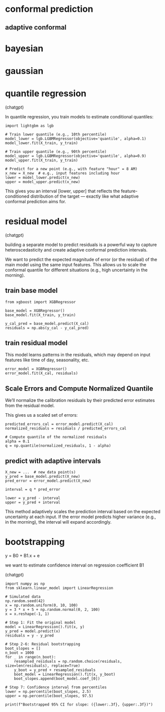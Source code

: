 
# conformal prediction

## adaptive conformal


# bayesian

# gaussian

# quantile regression

(chatgpt)

In quantile regression, you train models to estimate conditional quantiles:


```
import lightgbm as lgb

# Train lower quantile (e.g., 10th percentile)
model_lower = lgb.LGBMRegressor(objective='quantile', alpha=0.1)
model_lower.fit(X_train, y_train)

# Train upper quantile (e.g., 90th percentile)
model_upper = lgb.LGBMRegressor(objective='quantile', alpha=0.9)
model_upper.fit(X_train, y_train)

# Predict for a new point (e.g., with feature "hour" = 8 AM)
x_new = X_new  # e.g., input features including hour
lower = model_lower.predict(x_new)
upper = model_upper.predict(x_new)

```

This gives you an interval [lower, upper] that reflects the feature-conditioned distribution of the target — exactly like what adaptive conformal prediction aims for.



# residual model

(chatgpt)

building a separate model to predict residuals is a powerful way to capture heteroscedasticity and create adaptive conformal prediction intervals.

We want to predict the expected magnitude of error (or the residual) of the main model using the same input features. This allows us to scale the conformal quantile for different situations (e.g., high uncertainty in the morning).

## train base model

```
from xgboost import XGBRegressor

base_model = XGBRegressor()
base_model.fit(X_train, y_train)

y_cal_pred = base_model.predict(X_cal)
residuals = np.abs(y_cal - y_cal_pred)

```

## train residual model

This model learns patterns in the residuals, which may depend on input features like time of day, seasonality, etc.



```
error_model = XGBRegressor()
error_model.fit(X_cal, residuals)

```

## Scale Errors and Compute Normalized Quantile

We’ll normalize the calibration residuals by their predicted error estimates from the residual model. 

This gives us a scaled set of errors:


```
predicted_errors_cal = error_model.predict(X_cal)
normalized_residuals = residuals / predicted_errors_cal

# Compute quantile of the normalized residuals
alpha = 0.1
q = np.quantile(normalized_residuals, 1 - alpha)

```

## predict with adaptive intervals

```
X_new = ...  # new data point(s)
y_pred = base_model.predict(X_new)
pred_error = error_model.predict(X_new)

interval = q * pred_error

lower = y_pred - interval
upper = y_pred + interval

```

This method adaptively scales the prediction interval based on the expected uncertainty at each input. If the error model predicts higher variance (e.g., in the morning), the interval will expand accordingly.



# bootstrapping

y = B0 + B1.x + e

we want to estimate confidence interval on regression coefficient B1

(chatgpt)

```
import numpy as np
from sklearn.linear_model import LinearRegression

# Simulated data
np.random.seed(42)
x = np.random.uniform(0, 10, 100)
y = 3 * x + 5 + np.random.normal(0, 2, 100)
x = x.reshape(-1, 1)

# Step 1: Fit the original model
model = LinearRegression().fit(x, y)
y_pred = model.predict(x)
residuals = y - y_pred

# Step 2-6: Residual bootstrapping
boot_slopes = []
n_boot = 1000
for _ in range(n_boot):
    resampled_residuals = np.random.choice(residuals, size=len(residuals), replace=True)
    y_boot = y_pred + resampled_residuals
    boot_model = LinearRegression().fit(x, y_boot)
    boot_slopes.append(boot_model.coef_[0])

# Step 7: Confidence interval from percentiles
lower = np.percentile(boot_slopes, 2.5)
upper = np.percentile(boot_slopes, 97.5)

print(f"Bootstrapped 95% CI for slope: ({lower:.3f}, {upper:.3f})")
```
